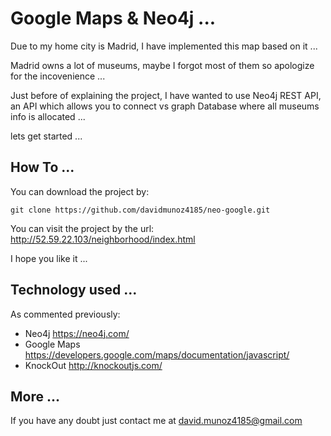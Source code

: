 # Google Maps & Neo4j ...

Due to my home city is Madrid, I have implemented this map based on it ...

Madrid owns a lot of museums, maybe I forgot most of them so apologize for the incovenience ...

Just before of explaining the project, I have wanted to use Neo4j REST API, an API which allows you to connect vs graph Database where all museums info is allocated ...

lets get started ...

## How To ...

You can download the project by:

```
git clone https://github.com/davidmunoz4185/neo-google.git
```
You can visit the project by the url: http://52.59.22.103/neighborhood/index.html

I hope you like it ...

## Technology used ...

As commented previously:

* Neo4j https://neo4j.com/
* Google Maps https://developers.google.com/maps/documentation/javascript/
* KnockOut http://knockoutjs.com/

## More ...

If you have any doubt just contact me at david.munoz4185@gmail.com
